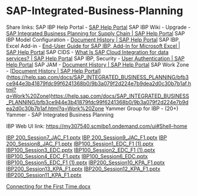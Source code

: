 # SAP-Integrated-Business-Planning
Share links: 
SAP IBP Help Portal - [SAP Help Portal](https://help.sap.com/docs/SAP_INTEGRATED_BUSINESS_PLANNING/feae3cea3cc549aaa9d9de7d363a83e6/06224454dafe8b24e10000000a4450e5.html)
SAP IBP Wiki - Upgrade - [SAP Integrated Business Planning for Supply Chain | SAP Help Portal](https://wiki.scn.sap.com/wiki/display/SCM/SAP+IBP+Upgrade+Planning)
SAP IBP Model Configuration - [Document History | SAP Help Portal](https://help.sap.com/docs/SAP_INTEGRATED_BUSINESS_PLANNING/bf99e931b8d44aafb4e306ec3602cbdd/b472781f40a74e1e91d0a58c4f88e560.html)
SAP IBP, Excel Add-in - [End-User Guide for SAP IBP, Add-In for Microsoft Excel | SAP Help Portal](https://help.sap.com/docs/SAP_INTEGRATED_BUSINESS_PLANNING/477021ee46df4c6794cb16e806bbd511/0a2dc7ea3f41409c9769cad7de8d58c8.html)
SAP CIDS - [What Is SAP Cloud Integration for data services? | SAP Help Portal](https://help.sap.com/docs/SAP_CLOUD_PLATFORM_INTEGRATION_FOR_DATA_SERVICES/dab65b1584e04026a132a06a711e3f5a/b60c1b7facac4d0bad6c0573077be688.html)
SAP IBP, Security - [User Authentication | SAP Help Portal](https://help.sap.com/docs/SAP_INTEGRATED_BUSINESS_PLANNING/685fbd2d5f8f4ca2aacfc35f1938d1c1/7e2dd256230b2f7be10000000a44147b.html)
SAP JAM - [Document History | SAP Help Portal](https://help.sap.com/docs/SAP_INTEGRATED_BUSINESS_PLANNING/b88fa0763afe4640a63876bffc207f96/7ae15adac4ed4c6d9dce0023dd1c40fd.html)
SAP Work Zone - [[Document History | SAP Help Portal](https://help.sap.com/docs/SAP_INTEGRATED_BUSINESS_PLANNING/b88fa0763afe4640a63876bffc207f96/7ae15adac4ed4c6d9dce0023dd1c40fd.html)](https://help.sap.com/docs/SAP_INTEGRATED_BUSINESS_PLANNING/bfb3ce944e3b41879fdc99f6241368b0/9b3a079f2d224e7b9dea2d0c30b7b1af.html?q=Work%20Zone)https://help.sap.com/docs/SAP_INTEGRATED_BUSINESS_PLANNING/bfb3ce944e3b41879fdc99f6241368b0/9b3a079f2d224e7b9dea2d0c30b7b1af.html?q=Work%20Zone
 Yammer Group for IBP - (20+) Yammer - SAP Integrated Business Planning

 IBP Web UI link: https://my307540.scmibp1.ondemand.com/ui#Shell-home

[IBP 200_Session7_JAC_F1.pptx](https://github.com/francescabuenos/SAP-Integrated-Business-Planning/files/13587714/IBP.200_Session7_JAC_F1.pptx)
[IBP 200_Session9_JAC_F1.pptx](https://github.com/francescabuenos/SAP-Integrated-Business-Planning/files/13587713/IBP.200_Session9_JAC_F1.pptx)
[IBP 200_Session8_JAC_F1.pptx](https://github.com/francescabuenos/SAP-Integrated-Business-Planning/files/13587710/IBP.200_Session8_JAC_F1.pptx)
[IBP100_Session1_EDC_F1 (1).pptx](https://github.com/francescabuenos/SAP-Integrated-Business-Planning/files/13587704/IBP100_Session1_EDC_F1.1.pptx)
[IBP100_Session3_EDC.pptx](https://github.com/francescabuenos/SAP-Integrated-Business-Planning/files/13587703/IBP100_Session3_EDC.pptx)
[IBP100_Session2_EDC_F1 (1).pptx](https://github.com/francescabuenos/SAP-Integrated-Business-Planning/files/13587701/IBP100_Session2_EDC_F1.1.pptx)
[IBP100_Session4_EDC_F1.pptx](https://github.com/francescabuenos/SAP-Integrated-Business-Planning/files/13587700/IBP100_Session4_EDC_F1.pptx)
[IBP100_Session6_EDC.pptx](https://github.com/francescabuenos/SAP-Integrated-Business-Planning/files/13587699/IBP100_Session6_EDC.pptx)
[IBP100_Session5_EDC_F1 (1).pptx](https://github.com/francescabuenos/SAP-Integrated-Business-Planning/files/13587697/IBP100_Session5_EDC_F1.1.pptx)
[IBP200_Session10_KPA_F1.pptx](https://github.com/francescabuenos/SAP-Integrated-Business-Planning/files/13587696/IBP200_Session10_KPA_F1.pptx)
[IBP200_Session13_KPA_F1.pptx](https://github.com/francescabuenos/SAP-Integrated-Business-Planning/files/13587694/IBP200_Session13_KPA_F1.pptx)
[IBP200_Session12_KPA_F1.pptx](https://github.com/francescabuenos/SAP-Integrated-Business-Planning/files/13587693/IBP200_Session12_KPA_F1.pptx)
[IBP200_Session11_KPA_F1.pptx](https://github.com/francescabuenos/SAP-Integrated-Business-Planning/files/13587689/IBP200_Session11_KPA_F1.pptx)

[Connecting for the First Time.docx](https://github.com/francescabuenos/SAP-Integrated-Business-Planning/files/13587792/Connecting.for.the.First.Time.docx)

